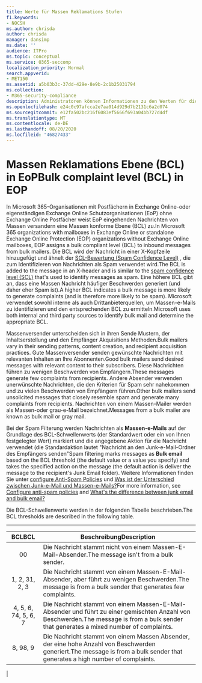 ```yaml
---
title: Werte für Massen Reklamations Stufen
f1.keywords:
- NOCSH
ms.author: chrisda
author: chrisda
manager: dansimp
ms.date: ''
audience: ITPro
ms.topic: conceptual
ms.service: O365-seccomp
localization_priority: Normal
search.appverid:
- MET150
ms.assetid: a5b03b3c-37dd-429e-8e9b-2c1b25031794
ms.collection:
- M365-security-compliance
description: Administratoren können Informationen zu den Werten für die Massen Konformitätsstufe (BCL) erhalten, die in Exchange Online Protection (EoP) verwendet werden.
ms.openlocfilehash: e24c0c97afcca2e7aa014d929d7b2131c6a2d074
ms.sourcegitcommit: e12fa502bc216f6083ef5666f693a04bb727d4df
ms.translationtype: MT
ms.contentlocale: de-DE
ms.lasthandoff: 08/20/2020
ms.locfileid: "46827433"
---
```

# <a name="bulk-complaint-level-bcl-in-eop"></a><span data-ttu-id="40984-103">Massen Reklamations Ebene (BCL) in EoP</span><span class="sxs-lookup"><span data-stu-id="40984-103">Bulk complaint level (BCL) in EOP</span></span>

<span data-ttu-id="40984-104">In Microsoft 365-Organisationen mit Postfächern in Exchange Online-oder eigenständigen Exchange Online Schutzorganisationen (EoP) ohne Exchange Online Postfächer weist EoP eingehenden Nachrichten von Massen versandern eine Massen konforme Ebene (BCL) zu.</span><span class="sxs-lookup"><span data-stu-id="40984-104">In Microsoft 365 organizations with mailboxes in Exchange Online or standalone Exchange Online Protection (EOP) organizations without Exchange Online mailboxes, EOP assigns a bulk compliant level (BCL) to inbound messages from bulk mailers.</span></span> <span data-ttu-id="40984-105">Die BCL wird der Nachricht in einer X-Kopfzeile hinzugefügt und ähnelt der [SCL-Bewertung (Spam Confidence Level)](spam-confidence-levels.md) , die zum Identifizieren von Nachrichten als Spam verwendet wird.</span><span class="sxs-lookup"><span data-stu-id="40984-105">The BCL is added to the message in an X-header and is similar to the [spam confidence level (SCL)](spam-confidence-levels.md) that's used to identify messages as spam.</span></span> <span data-ttu-id="40984-106">Eine höhere BCL gibt an, dass eine Massen Nachricht häufiger Beschwerden generiert (und daher eher Spam ist).</span><span class="sxs-lookup"><span data-stu-id="40984-106">A higher BCL indicates a bulk message is more likely to generate complaints (and is therefore more likely to be spam).</span></span> <span data-ttu-id="40984-107">Microsoft verwendet sowohl interne als auch Drittanbieterquellen, um Massen-e-Mails zu identifizieren und den entsprechenden BCL zu ermitteln.</span><span class="sxs-lookup"><span data-stu-id="40984-107">Microsoft uses both internal and third party sources to identify bulk mail and determine the appropriate BCL.</span></span>

<span data-ttu-id="40984-108">Massenversender unterscheiden sich in ihren Sende Mustern, der Inhaltserstellung und den Empfänger Akquisitions Methoden.</span><span class="sxs-lookup"><span data-stu-id="40984-108">Bulk mailers vary in their sending patterns, content creation, and recipient acquisition practices.</span></span> <span data-ttu-id="40984-109">Gute Massenversender senden gewünschte Nachrichten mit relevanten Inhalten an Ihre Abonnenten.</span><span class="sxs-lookup"><span data-stu-id="40984-109">Good bulk mailers send desired messages with relevant content to their subscribers.</span></span> <span data-ttu-id="40984-110">Diese Nachrichten führen zu wenigen Beschwerden von Empfängern.</span><span class="sxs-lookup"><span data-stu-id="40984-110">These messages generate few complaints from recipients.</span></span> <span data-ttu-id="40984-111">Andere Absender verwenden unerwünschte Nachrichten, die den Kriterien für Spam sehr nahekommen und zu vielen Beschwerden von Empfängern führen.</span><span class="sxs-lookup"><span data-stu-id="40984-111">Other bulk mailers send unsolicited messages that closely resemble spam and generate many complaints from recipients.</span></span> <span data-ttu-id="40984-112">Nachrichten von einem Massen-Mailer werden als Massen-oder grau-e-Mail bezeichnet.</span><span class="sxs-lookup"><span data-stu-id="40984-112">Messages from a bulk mailer are known as bulk mail or gray mail.</span></span>

 <span data-ttu-id="40984-113">Bei der Spam Filterung werden Nachrichten als **Massen-e-Mails** auf der Grundlage des BCL-Schwellenwerts (der Standardwert oder ein von Ihnen festgelegter Wert) markiert und die angegebene Aktion für die Nachricht verwendet (die Standardaktion lautet "Nachricht an den Junk-e-Mail-Ordner des Empfängers senden"</span><span class="sxs-lookup"><span data-stu-id="40984-113">Spam filtering marks messages as **Bulk email** based on the BCL threshold (the default value or a value you specify) and takes the specified action on the message (the default action is deliver the message to the recipient's Junk Email folder).</span></span> <span data-ttu-id="40984-114">Weitere Informationen finden Sie unter [configure Anti-Spam Policies](configure-your-spam-filter-policies.md) und [Was ist der Unterschied zwischen Junk-e-Mail und Massen-e-Mails?](what-s-the-difference-between-junk-email-and-bulk-email.md)</span><span class="sxs-lookup"><span data-stu-id="40984-114">For more information, see [Configure anti-spam policies](configure-your-spam-filter-policies.md) and [What's the difference between junk email and bulk email?](what-s-the-difference-between-junk-email-and-bulk-email.md)</span></span>

<span data-ttu-id="40984-115">Die BCL-Schwellenwerte werden in der folgenden Tabelle beschrieben.</span><span class="sxs-lookup"><span data-stu-id="40984-115">The BCL thresholds are described in the following table.</span></span>

****

|<span data-ttu-id="40984-116">BCL</span><span class="sxs-lookup"><span data-stu-id="40984-116">BCL</span></span>|<span data-ttu-id="40984-117">Beschreibung</span><span class="sxs-lookup"><span data-stu-id="40984-117">Description</span></span>|
|:---:|---|
|<span data-ttu-id="40984-118">0</span><span class="sxs-lookup"><span data-stu-id="40984-118">0</span></span>|<span data-ttu-id="40984-119">Die Nachricht stammt nicht von einem Massen-E-Mail-Absender.</span><span class="sxs-lookup"><span data-stu-id="40984-119">The message isn't from a bulk sender.</span></span>|
|<span data-ttu-id="40984-120">1, 2, 3</span><span class="sxs-lookup"><span data-stu-id="40984-120">1, 2, 3</span></span>|<span data-ttu-id="40984-121">Die Nachricht stammt von einem Massen-E-Mail-Absender, aber führt zu wenigen Beschwerden.</span><span class="sxs-lookup"><span data-stu-id="40984-121">The message is from a bulk sender that generates few complaints.</span></span>|
|<span data-ttu-id="40984-122">4, 5, 6, 7</span><span class="sxs-lookup"><span data-stu-id="40984-122">4, 5, 6, 7</span></span>|<span data-ttu-id="40984-123">Die Nachricht stammt von einem Massen-E-Mail-Absender und führt zu einer gemischten Anzahl von Beschwerden.</span><span class="sxs-lookup"><span data-stu-id="40984-123">The message is from a bulk sender that generates a mixed number of complaints.</span></span>|
|<span data-ttu-id="40984-124">8, 9</span><span class="sxs-lookup"><span data-stu-id="40984-124">8, 9</span></span>|<span data-ttu-id="40984-125">Die Nachricht stammt von einem Massen Absender, der eine hohe Anzahl von Beschwerden generiert.</span><span class="sxs-lookup"><span data-stu-id="40984-125">The message is from a bulk sender that generates a high number of complaints.</span></span>|
|
